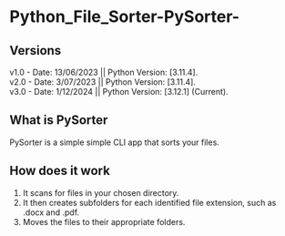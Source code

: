 # Python_File_Sorter-PySorter- #

## Versions ##
 v1.0 - Date: 13/06/2023  || Python Version: [3.11.4].  
 v2.0 - Date: 3/07/2023   || Python Version: [3.11.4].  
 v3.0 - Date: 1/12/2024   || Python Version: [3.12.1] (Current).  

## What is PySorter ##
PySorter is a simple simple CLI app that sorts your files.

## How does it work ##
1. It scans for files in your chosen directory.
1. It then creates subfolders for each identified file extension, such as .docx and .pdf.
1. Moves the files to their appropriate folders.  

